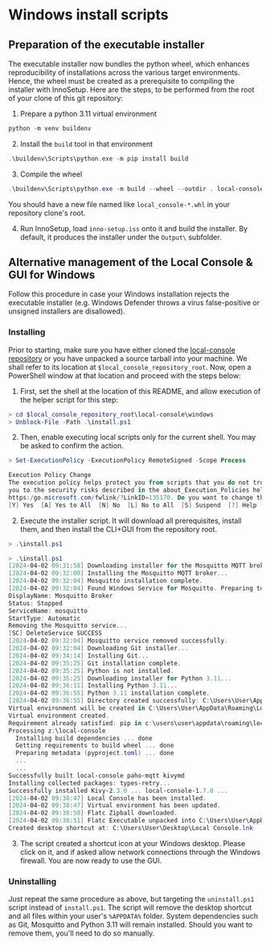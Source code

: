 # Windows install scripts

## Preparation of the executable installer

The executable installer now bundles the python wheel, which enhances reproducibility of installations across the various target environments. Hence, the wheel must be created as a prerequisite to compiling the installer with InnoSetup. Here are the steps, to be performed from the root of your clone of this git repository:

1. Prepare a python 3.11 virtual environment

```powershell
python -m venv buildenv
```

2. Install the `build` tool in that environment

```powershell
.\buildenv\Scripts\python.exe -m pip install build
```

3. Compile the wheel

```powershell
.\buildenv\Scripts\python.exe -m build --wheel --outdir . local-console/
```

You should have a new file named like `local_console-*.whl` in your repository clone's root.


4. Run InnoSetup, load `inno-setup.iss` onto it and build the installer. By default, it produces the installer under the `Output\` subfolder.

## Alternative management of the Local Console & GUI for Windows

Follow this procedure in case your Windows installation rejects the executable installer (e.g. Windows Defender throws a virus false-positive or unsigned installers are disallowed).

### Installing

Prior to starting, make sure you have either cloned the [local-console repository](https://github.com/midokura/local-console) or you have unpacked a source tarball into your machine. We shall refer to its location at `$local_console_repository_root`. Now, open a PowerShell window at that location and proceed with the steps below:

1. First, set the shell at the location of this README, and allow execution of the helper script for this step:
```powershell
> cd $local_console_repository_root\local-console\windows
> Unblock-File -Path .\install.ps1
```

2. Then, enable executing local scripts only for the current shell. You may be asked to confirm the action.
```powershell
> Set-ExecutionPolicy -ExecutionPolicy RemoteSigned -Scope Process

Execution Policy Change
The execution policy helps protect you from scripts that you do not trust. Changing the execution policy might expose
you to the security risks described in the about_Execution_Policies help topic at
https:/go.microsoft.com/fwlink/?LinkID=135170. Do you want to change the execution policy?
[Y] Yes  [A] Yes to All  [N] No  [L] No to All  [S] Suspend  [?] Help (default is "N"): Y
```

2. Execute the installer script. It will download all prerequisites, install them, and then install the CLI+GUI from the repository root.
```powershell
> .\install.ps1

> .\install.ps1
[2024-04-02 09:31:58] Downloading installer for the Mosquitto MQTT broker...
[2024-04-02 09:32:00] Installing the Mosquitto MQTT broker...
[2024-04-02 09:32:04] Mosquitto installation complete.
[2024-04-02 09:32:04] Found Windows Service for Mosquitto. Preparing to remove...
DisplayName: Mosquitto Broker
Status: Stopped
ServiceName: mosquitto
StartType: Automatic
Removing the Mosquitto service...
[SC] DeleteService SUCCESS
[2024-04-02 09:32:04] Mosquitto service removed successfully.
[2024-04-02 09:32:04] Downloading Git installer...
[2024-04-02 09:34:14] Installing Git...
[2024-04-02 09:35:25] Git installation complete.
[2024-04-02 09:35:25] Python is not installed.
[2024-04-02 09:35:25] Downloading installer for Python 3.11...
[2024-04-02 09:36:11] Installing Python 3.11...
[2024-04-02 09:36:55] Python 3.11 installation complete.
[2024-04-02 09:36:55] Directory created successfully: C:\Users\User\AppData\Roaming\LocalConsole
Virtual environment will be created in C:\Users\User\AppData\Roaming\LocalConsole\virtualenv
Virtual environment created.
Requirement already satisfied: pip in c:\users\user\appdata\roaming\localconsole\virtualenv\lib\site-packages (24.0)
Processing z:\local-console
  Installing build dependencies ... done
  Getting requirements to build wheel ... done
  Preparing metadata (pyproject.toml) ... done
  ...
  ...
Successfully built local-console paho-mqtt kivymd
Installing collected packages: types-retry...
Successfully installed Kivy-2.3.0 ... local-console-1.7.0 ...
[2024-04-02 09:38:47] Local Console has been installed.
[2024-04-02 09:38:47] Virtual environment has been updated.
[2024-04-02 09:38:50] Flatc Zipball downloaded.
[2024-04-02 09:38:51] Flatc Executable unpacked into C:\Users\User\AppData\Roaming\LocalConsole\virtualenv\Scripts
Created desktop shortcut at: C:\Users\User\Desktop\Local Console.lnk
```

3. The script created a shortcut icon at your Windows desktop. Please click on it, and if asked allow network connections through the Windows firewall. You are now ready to use the GUI.

### Uninstalling

Just repeat the same procedure as above, but targeting the `uninstall.ps1` script instead of `install.ps1`. The script will remove the desktop shortcut and all files within your user's `%APPDATA%` folder. System dependencies such as Git, Mosquitto and Python 3.11 will remain installed. Should you want to remove them, you'll need to do so manually.
